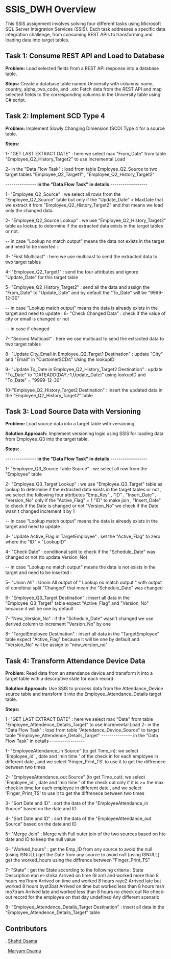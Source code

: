 # SSIS_DWH Overview

This SSIS assignment involves solving four different tasks using Microsoft SQL Server Integration Services (SSIS). Each task addresses a specific data integration challenge, from consuming REST APIs to transforming and loading data into target tables.

## Task 1: Consume REST API and Load to Database

**Problem:** Load selected fields from a REST API response into a database table.

**Steps:**
Create a database table named University with columns: name, country, alpha_two_code, and ..etc
Fetch data from the REST API and map selected fields to the corresponding columns in the University table using C# script.

## Task 2: Implement SCD Type 4

**Problem:** Implement Slowly Changing Dimension (SCD) Type 4 for a source table.

**Steps:**

1- "GET LAST EXTRACT DATE" : here we select max "From_Date" from table "Employee_Q2_History_Target2" to use Incremental Load

2- in the "Data Flow Task" : load from table Employee_Q2_Source to two target tables "Employee_Q2_Target1" , "Employee_Q2_History_Target2"

--------------- **in the "Data Flow Task" in details** ------------------

1- "Employee_Q2_Source" : we select all rows from the "Employee_Q2_Source" table but only if the "Update_Date" > MaxDate that
                              we extract it from "Employee_Q2_History_Target2" and that means we load only the changed data.

2- "Employee_Q2_Source Lookup" : we use "Employee_Q2_History_Target2" table as lookup to determine if the extracted data exists in the 
                           target tables or not.

-- in case "Lookup no match output" means the data not exists in the target and need to be inserted :

3- "First Multicast" : here we use multicast to send the extracted data to two target tables

4- "Employee_Q2_Target1" :  send the four attributes and ignore "Update_Date" for this target table

5- "Employee_Q2_History_Target2" : send all the data and assign the "From_Date" to "Update_Date" and by default 
                                  the "To_Date" will be "9999-12-30" 

-- in case "Lookup match output" means the data is already exists in the target and need to update :
6- "Check Changed Data" : check if the value of city or email is changed or not

-- in case if changed

7- "Second Multicast" : here we use multicast to send the extracted data to two target tables

8- "Update City_Email in Employee_Q2_Target1 Destination" : update "City" and "Email" in "CustomerSCD4" Using the lookupID

9- "Update To_Date in Employee_Q2_History_Target2 Destination" : update "To_Date" to "DATEADD(DAY,-1,Update_Date)" using lookupID and "To_Date" = "9999-12-30" 

10-"Employee_Q2_History_Target2 Destination" : insert the updated data in the "Employee_Q2_History_Target2" table  

## Task 3: Load Source Data with Versioning

**Problem:** Load source data into a target table with versioning.

**Solution Approach:** Implement versioning logic using SSIS for loading data from Employee_Q3 into the target table.

**Steps:**

--------------- **in the "Data Flow Task" in details** ------------------

1- "Employee_Q3_Source Table Source" : we select all row from the "Employee" table

2- "Employee_Q3_Target Lookup" : we use "Employee_Q3_Target" table as lookup to determine if the extracted data exists in the 
                            target tables or not , we select the following four attributes 
                            "Emp_Key"  , "ID" , "Insert_Date" , "Version_No" only if the "Active_Flag" = 1
                            "ID" to make join , "Insert_Date" to check if the Date is changed or not 
                            "Version_No" we check if the Date wasn't changed increment it by 1

-- in case "Lookup match output" means the data is already exists in the target and need to update :


3- "Update Active_Flag in TargetEmployee" : set the "Active_Flag" to zero where the "ID" = "LookupID" 

4- "Check Date" : conditional split to check if the "Schedule_Date" was changed or not (to update Version_No)

 -- in case "Lookup no match output" means the data is not exists in the target and need to be inserted : 


5- "Union All" : Unoin All output of " Lookup no match output " with output of conditinal split "Changed" that mean the "Schedule_Date" was changed

6- "Employee_Q3_Target Destination" : insert all data in the "Employee_Q3_Target" table expect
                                  "Active_Flag" and "Version_No" because it will be one by default 

7- "New_Version_No" : if the "Schedule_Date" wasn't changed we use derived column to increment "Version_No" by one 

8- "TargetEmployee Destination" : insert all data in the "TargetEmployee" table expect "Active_Flag" 
                                  because it will be one by default and "Version_No" will be assign to "new_version_no"

## Task 4: Transform Attendance Device Data

**Problem:** Read data from an attendance device and transform it into a target table with a descriptive state for each record.

**Solution Approach:** Use SSIS to process data from the Attendance_Device source table and transform it into the Employee_Attendance_Details target table.

**Steps:**

1- "GET LAST EXTRACT DATE" : here we select max "Date" from table "Employee_Attendence_Details_Target" to use Incremental Load
2- in the "Data Flow Task" : load from table "Attendance_Device_Source" to target table "Employee_Attendence_Details_Target" --------------- in the "Data Flow Task" in details -----------------

  1- "EmployeeAttendance_in Source" (to get Time_in): we select 'Employee_id' , date and 'min time ' of the check in for each employee in different date , and we select 'Finger_Print_TS' to
				  use it to get the diffrenece between two times
 
  2- "EmployeeAttendance_out Source" (to get Time_out): we select 'Employee_id' , date and 'min time ' of the check out only if it is >= the max check in time  for each employee in different date , and we select 
                                       'Finger_Print_TS' to use it to get the diffrenece between two times

  3- "Sort Date and ID" : sort the data of the "EmployeeAttendance_in Source" based on the date and ID

  4- "Sort Date and ID" : sort the data of the "EmployeeAttendance_out Source" based on the date and ID

  5- "Merge Join" : Merge with Full outer join of the two sources based on hte date and ID to keep the null value

  6- "Worked_hours" :   get the Emp_ID from any source to avoid the null (using ISNULL)
                        get the Date from any source to avoid null (using ISNULL)
                        get the worked_hours using the diffrence between "Finger_Print_TS"

  7- "State" : get the State according to the following criteria :
       State                      Description
       ebn el-shrka               Arrived on time (9 am) and worked more than 8 hours
       mo7tram                    Arrived on time and worked 8 hours
       raye2                      Arrived late but worked 8 hours
       byst3bat                   Arrived on time but worked less than 8 hours
       msh mo7tram                Arrived late and worked less than 8 hours
       no check out               No check-out record for the employee on that day
       undefined                  Any different scenario

  8- "Employee_Attendence_Details_Target Destination" :  insert all data in the "Employee_Attendence_Details_Target" table


## Contributors
. [Shahd Osama](https://github.com/shahdosama10)

. [Maryam Osama](https://github.com/maryamosama33)
